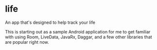 # life
An app that's designed to help track your life

This is starting out as a sample Android application for me to get familiar with using Room, LiveData, JavaRx, Daggar, and a few other libraries that are popular right now.
